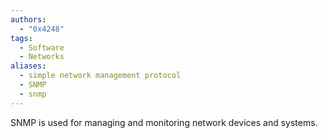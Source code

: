 ```yaml
---
authors: 
  - "0x4248"
tags:
  - Software
  - Networks
aliases:
  - simple network management protocol
  - SNMP
  - snmp
---
```

SNMP is used for managing and monitoring network devices and systems.